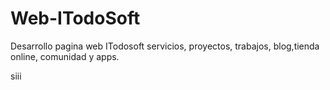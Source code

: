Web-ITodoSoft
=============

Desarrollo pagina web ITodosoft servicios, proyectos, trabajos, blog,tienda online, comunidad y apps.

siii